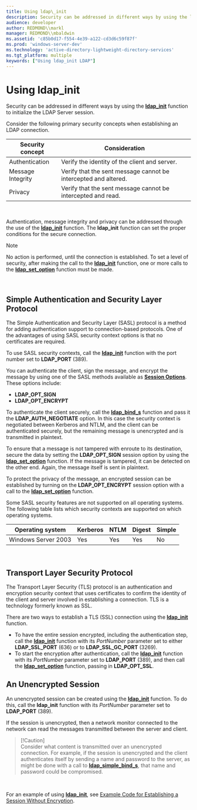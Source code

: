 ```yaml
---
title: Using ldap\_init
description: Security can be addressed in different ways by using the ldap\_init function to initialize the LDAP Server session.
audience: developer
author: REDMOND\\markl
manager: REDMOND\\mbaldwin
ms.assetid: 'c85b0d17-f554-4e39-a122-cd3d6c59f87f'
ms.prod: 'windows-server-dev'
ms.technology: 'active-directory-lightweight-directory-services'
ms.tgt_platform: multiple
keywords: ["Using ldap_init LDAP"]
---
```


# Using ldap\_init

Security can be addressed in different ways by using the [**ldap\_init**](ldap-init.md) function to initialize the LDAP Server session.

Consider the following primary security concepts when establishing an LDAP connection.



| Security concept  | Consideration                                                   |
|-------------------|-----------------------------------------------------------------|
| Authentication    | Verify the identity of the client and server.                   |
| Message Integrity | Verify that the sent message cannot be intercepted and altered. |
| Privacy           | Verify that the sent message cannot be intercepted and read.    |



 

Authentication, message integrity and privacy can be addressed through the use of the [**ldap\_init**](ldap-init.md) function. The **ldap\_init** function can set the proper conditions for the secure connection.

> [!Note]  
> No action is performed, until the connection is established. To set a level of security, after making the call to the [**ldap\_init**](ldap-init.md) function, one or more calls to the [**ldap\_set\_option**](ldap-set-option.md) function must be made.

 

## Simple Authentication and Security Layer Protocol

The Simple Authentication and Security Layer (SASL) protocol is a method for adding authentication support to connection-based protocols. One of the advantages of using SASL security context options is that no certificates are required.

To use SASL security contexts, call the [**ldap\_init**](ldap-init.md) function with the port number set to **LDAP\_PORT** (389).

You can authenticate the client, sign the message, and encrypt the message by using one of the SASL methods available as [**Session Options**](session-options.md). These options include:

-   **LDAP\_OPT\_SIGN**
-   **LDAP\_OPT\_ENCRYPT**

To authenticate the client securely, call the [**ldap\_bind\_s**](ldap-bind-s.md) function and pass it the **LDAP\_AUTH\_NEGOTIATE** option. In this case the security context is negotiated between Kerberos and NTLM, and the client can be authenticated securely, but the remaining message is unencrypted and is transmitted in plaintext.

To ensure that a message is not tampered with enroute to its destination, secure the data by setting the **LDAP\_OPT\_SIGN** session option by using the [**ldap\_set\_option**](ldap-set-option.md) function. If the message is tampered, it can be detected on the other end. Again, the message itself is sent in plaintext.

To protect the privacy of the message, an encrypted session can be established by turning on the **LDAP\_OPT\_ENCRYPT** session option with a call to the [**ldap\_set\_option**](ldap-set-option.md) function.

Some SASL security features are not supported on all operating systems. The following table lists which security contexts are supported on which operating systems.



| Operating system    | Kerberos | NTLM | Digest | Simple |
|---------------------|----------|------|--------|--------|
| Windows Server 2003 | Yes      | Yes  | Yes    | No     |



 

## Transport Layer Security Protocol

The Transport Layer Security (TLS) protocol is an authentication and encryption security context that uses certificates to confirm the identity of the client and server involved in establishing a connection. TLS is a technology formerly known as SSL.

There are two ways to establish a TLS (SSL) connection using the [**ldap\_init**](ldap-init.md) function.

-   To have the entire session encrypted, including the authentication step, call the [**ldap\_init**](ldap-init.md) function with its *PortNumber* parameter set to either **LDAP\_SSL\_PORT** (636) or to **LDAP\_SSL\_GC\_PORT** (3269).
-   To start the encryption after authentication, call the [**ldap\_init**](ldap-init.md) function with its *PortNumber* parameter set to **LDAP\_PORT** (389), and then call the [**ldap\_set\_option**](ldap-set-option.md) function, passing in **LDAP\_OPT\_SSL**.

## An Unencrypted Session

An unencrypted session can be created using the [**ldap\_init**](ldap-init.md) function. To do this, call the **ldap\_init** function with its *PortNumber* parameter set to **LDAP\_PORT** (389).

If the session is unencrypted, then a network monitor connected to the network can read the messages transmitted between the server and client.

> \[!Caution\]  
> Consider what content is transmitted over an unencrypted connection. For example, if the session is unencrypted and the client authenticates itself by sending a name and password to the server, as might be done with a call to [**ldap\_simple\_bind\_s**](ldap-simple-bind-s.md), that name and password could be compromised.

 

For an example of using [**ldap\_init**](ldap-init.md), see [Example Code for Establishing a Session Without Encryption](example-code-for-establishing-a-session-without-encryption.md).

 

 




